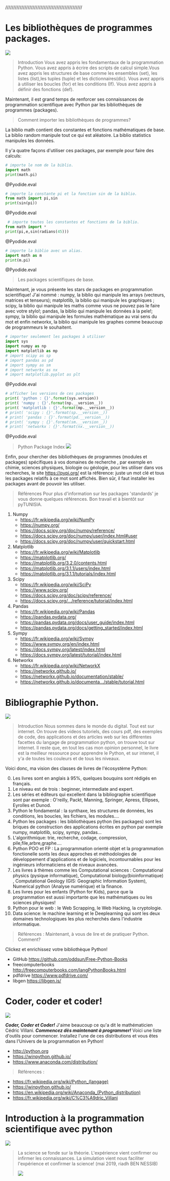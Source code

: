 <!--

author:   riadh BEN NESSIB
email:    riadhbennessib@gmail.com
version:  0.1.0
language: fr
logo:     logo.jpg
comment:  pyTUNISIA: Programmation Scientifique avec python..
script:   https://pyodide-cdn2.iodide.io/v0.15.0/full/pyodide.js
@onload
window.languagePluginUrl = 'https://pyodide-cdn2.iodide.io/v0.15.0/full/'
window.pyodide_ready = false;
window.pyodide_modules = new Set()
window.py_packages = ["matplotlib", "numpy"]
window.loadModules = function() {
  languagePluginLoader.then(() => {
    console.log("pyodide is ready")
    if (window.py_packages) {

      for( let i = 0; i < window.py_packages.length; i++ ) {
        window.pyodide_modules.add(window.py_packages[i])
      }

      pyodide.loadPackage(window.py_packages).then(() => {
        console.log("all packages loaded")
        window.pyodide_ready = true;
      });
    }
    else {
      window.pyodide_ready = true;
    }
  })
}

window.loadModules()

@end


@Pyodide.eval: @Pyodide.eval_(@uid)

@Pyodide.eval_
<script>

function initPlot() {
try {

pyodide.runPython(`
import io, base64

try:
  img_str_
except NameError:
  img_str_ = {}

def plot(fig, id="plot-@0"):
  buf = io.BytesIO()
  fig.savefig(buf, format='png')
  buf.seek(0)
  img_str_[id] = "data:image/png;base64," + base64.b64encode(buf.read()).decode('UTF-8')
`)
} catch (e) {}
}

function copyPlot() {
  if ( pyodide.globals.img_str_["plot-@0"] ) {
    document.getElementById("plot-@0").src = pyodide.globals.img_str_["plot-@0"]
    document.getElementById("plot-@0").parentElement.style = ""
  }
}

////////////////////////////////////////////////////

function runPython() {
  if (window.pyodide_ready) {
    pyodide.globals.print = (...e) => { e = e.slice(0,-1); console.log(...e) };
    setTimeout(() => {
      try {
        initPlot()

        let fin = pyodide.runPython(`@input`)
        if (fin) {
          console.log(fin)
        }
        copyPlot()
        send.lia("LIA: stop")
      } catch(e) {
        //window.py_packages = ["matplotlib"]
        let module = e.message.match(/ModuleNotFoundError: No module named '([^']+)/g)
        if (! module) {
          console.error(e)
          //let msg = e.message.match(/File "<unknown>", line (\d+)\n.*\n.*\n.*/g)
          //window.console.log(msg[0])
          send.lia("LIA: stop")
        }
        else if (module.length != 0) {
          module = module[0].split("'")[1]
          if (window.pyodide_modules.has(module)) {
            console.error(e)
            send.lia("LIA: stop")
          } else {
            console.debug("downloading module =>", module)
            window.py_packages = [ module ]
            window.pyodide_ready = false
            window.loadModules()
            runPython()
          }
        }
        else {
          console.error(e)

          send.lia("LIA: stop")
        }
      }
    }, 100)
  } else {
    setTimeout(runPython, 234)
  }
}

runPython()

"LIA: wait";
</script>

<div id="pyplotdiv" style="display:none"><img id="plot-@0" /></div>

<script>
try {
if ( pyodide.globals.img_str_["plot-@0"] )
  document.getElementById("plot-@0").src = pyodide.globals.img_str_["plot-@0"]
  document.getElementById("plot-@0").parentElement.style = ""
} catch(e) {}

</script>

@end

-->
////////////////////////////////////////////////

# Les bibliothèques de programmes packages.

![](https://liamd.informatik.tu-freiberg.de/uploads/upload_7270c149872f8dd01154948eabf96d1b.jpg)<!--
style = "width: 400px;
        Height:300px;
        display: flex;
        align-items: center;
        justify-content: center;
        border: 5px solid;
         // filter: grayscale(100%);"
-->

> Introduction
Vous avez appris les fondamentaux de la programmation Python. Vous avez appris à écrire des scripts de calcul simple.Vous avez appris les structures de base comme les ensembles (set), les listes (list),les tuples (tuple) et les dictionnaires(dic). Vous avez appris à utiliser les boucles (for) et les conditions (If). Vous avez appris à définir des fonctions (def).

Maintenant, il est grand temps de renforcer ses connaissances de programmation scientifique avec Python par les bibliothèques de programmes (packages).

> Comment importer les bibliothèques de programmes?

La biblio math contient des constantes et fonctions mathématiques de base. La biblio random manipule tout ce qui est aléatoire. La biblio statistics manipules les données.

Il y'a quatre façons d'utiliser ces packages, par exemple pour faire des calculs:

```python
# importe le nom de la biblio.
import math       
print(math.pi)

```
@Pyodide.eval

```python
# importe la constante pi et la fonction sin de la biblio.
from math import pi,sin 
print(sin(pi))

```
@Pyodide.eval

```python
 # importe toutes les constantes et fonctions de la biblio.
from math import * 
print(pi,e,sin(radians(45))) 

```
@Pyodide.eval

```python
# importe la biblio avec un alias.
import math as m    
print(m.pi)

```
@Pyodide.eval

> Les packages scientifiques de base.

Maintenant, je vous présente les stars de packages en programmation scientifique! J'ai nommé : numpy, la biblio qui manipule les arrays (vecteurs, matrices et tenseurs); matplotlib, la biblio qui manipule les graphiques ; scipy, la biblio qui manipule les maths comme vous ne pouvez pas le faire avec votre stylo!; pandas, la biblio qui manipule les données à la pele!; sympy, la biblio qui manipule les formules mathématique au vrai sens du mot et enfin networkx, la biblio qui manipule les graphes comme beaucoup de programmeurs le souhaitent.

```python
# importer seulement les packages à utiliser
import sys
import numpy as np
import matplotlib as mp
# import scipy as sp
# import pandas as pd
# import sympy as sm
# import networkx as nx
# import matplotlib.pyplot as plt

```
@Pyodide.eval

```python
# afficher les versions de ces packages
print( 'python : {}'.format(sys.version))
print( 'numpy : {}'.format(np.__version__))
print( 'matplotlib : {}'.format(mp.__version__))
# print( 'scipy : {}'.format(sp.__version__))
# print( 'pandas : {}'.format(pd.__version__))
# print( 'sympy : {}'.format(sm.__version__))
# print( 'networkx : {}'.format(nx.__version__))

```
@Pyodide.eval

> Python Package Index
> ![](https://liamd.informatik.tu-freiberg.de/uploads/upload_ad095dcba120d73da158e79b11242028.PNG)<!--
style = "width: 400px;
        Height:200px;
        display: flex;
        align-items: center;
        justify-content: center;
        border: 5px solid;
         // filter: grayscale(100%);"
-->

Enfin, pour chercher des bibliothèques de programmes (modules et packages) spécifiques à vos domaines de recherche , par exemple en chimie, sciences physiques, biologie ou géologie, pour les utiliser dans vos recherches, le site https://pypi.org/ est la référence: juste un mot clé et tous les packages relatifs à ce mot sont affichés. Bien sûr, il faut installer les packages avant de pouvoir les utiliser.

> Références
Pour plus d'information sur les packages 'standards' je vous donne quelques références.
Bon travail et à bientôt sur pyTUNISIA.


1.  Numpy
    * https://fr.wikipedia.org/wiki/NumPy
    * https://numpy.org/
    * https://docs.scipy.org/doc/numpy/reference/
    * https://docs.scipy.org/doc/numpy/user/index.html#user
    * https://docs.scipy.org/doc/numpy/user/quickstart.html
2.  Matplotlib
    * https://fr.wikipedia.org/wiki/Matplotlib
    * https://matplotlib.org/
    * https://matplotlib.org/3.2.0/contents.html
    * https://matplotlib.org/3.1.1/users/index.html
    * https://matplotlib.org/3.1.1/tutorials/index.html
3.  Scipy
    * https://fr.wikipedia.org/wiki/SciPy
    * https://www.scipy.org/
    * https://docs.scipy.org/doc/scipy/reference/
    * https://docs.scipy.org/.../reference/tutorial/index.html
4.  Pandas
    * https://fr.wikipedia.org/wiki/Pandas
    * https://pandas.pydata.org/
    * https://pandas.pydata.org/docs/user_guide/index.html
    * https://pandas.pydata.org/docs/getting_started/index.html
5.  Sympy
    * https://fr.wikipedia.org/wiki/Sympy
    * https://www.sympy.org/en/index.html
    * https://docs.sympy.org/latest/index.html
    * https://docs.sympy.org/latest/tutorial/index.html
6.  Networkx
    * https://fr.wikipedia.org/wiki/NetworkX
    * https://networkx.github.io/
    * https://networkx.github.io/documentation/stable/
    * https://networkx.github.io/documenta.../stable/tutorial.html

# Bibliographie Python.

![](https://liamd.informatik.tu-freiberg.de/uploads/upload_9dcec43053e8940051c914cf1857938c.PNG)<!--
style = "width: 500px;
        Height:250px;
        display: flex;
        align-items: center;
        justify-content: center;
        border: 5px solid;
         // filter: grayscale(100%);"
-->

> Introduction
Nous sommes dans le monde du digital. Tout est sur internet. On trouve des videos tutoriels, des cours pdf, des exemples de code, des applications et des articles web sur les différentes facettes du langage de programmation python, on trouve tout  sur internet. Il reste que, en tout les cas mon opinion personnel,  le livre est  la meilleur ressource pour apprendre le Python, et sur intenet, il y'a de toutes les couleurs et de tous les niveaux. 

Voici donc, ma vision des classes de livres de l'écosystème Python:

0. Les livres sont en anglais à 95%, quelques bouquins sont rédigés en français.
1. Le niveau est de trois : beginner, intermediate and expert.
2. Les séries et éditeurs qui excellent dans la bibliographie scientifique sont par exemple : O'reilly, Packt, Manning, Springer, Apress, Ellipses, Eyrolles et Dunod.
3. Python le fondamental : la synthaxe, les structures de données, les conditions, les boucles, les fichiers, les modules....
4. Python les packages   : les bibliothèques python (les packages) sont les briques de construction des applications écrites en python par exemple  numpy, matplotlib, scipy, sympy, pandas...
5. L'algorithmique: trie, recherche, codage, compression, pile,file,arbre,graphe....
6. Python POO et FP : La programmation orienté objet et la programmation fonctionelle sonts les deux approches et méthodologies de développement d'applications et de logiciels, incontournables pour les ingénieurs informaticiens  et de niveaux avancées.
7. Les livres à thèmes comme les Computational sciences : Computational physics (pysique informatique), Computational biology(bioinformatique) , Computational Geology (GIS: Geographic Information System), Numerical python (Analyse numérique) et la finance.
8. Les livres pour les enfants (Python for Kids), parce que la programmation est aussi importante que les mathématiques ou les sciences physiques!
9. Python pour le web : le Web Scrapping, le Web Hacking, la cryptologie.
10. Data science: le machine learning et le Deeplearning qui sont les deux domaines technologiques les plus recherchés dans l'industrie informatique.
> Références :
Maintenant, à vous de lire et de pratiquer Python.
Comment? 

Clickez et enrichissez votre bibliothèque Python!

* GitHub https://github.com/oddsun/Free-Python-Books
* freecomputerbooks http://freecomputerbooks.com/langPythonBooks.html
* pdfdrive https://www.pdfdrive.com/
* libgen https://libgen.is/

# Coder, coder et coder!



![](https://liamd.informatik.tu-freiberg.de/uploads/upload_bcf21854be48d56cfdfbc770662ace94.png)<!--
style = "width: 500px;
        Height:400px;
        display: flex;
        align-items: center;
        justify-content: center;
        border: 5px solid;
         // filter: grayscale(100%);"
-->

__*Coder, Coder et Coder!*__
J'aime beaucoup ce qu'a dit le mathématicien Cédric Villani. __*Commencez dès maintenant à programmer!*__  Voici une liste d'outils pour commencer. 
Installez l'une de ces distributions et vous êtes dans l'Univers de la programmation en Python!

* http://python.org
* https://winpython.github.io/
* https://www.anaconda.com/distribution/
> Références :
* https://fr.wikipedia.org/wiki/Python_(langage)
* https://winpython.github.io/
* https://en.wikipedia.org/wiki/Anaconda_(Python_distribution)
* https://fr.wikipedia.org/wiki/C%C3%A9dric_Villani
# Introduction à la programmation scientifique avec python

![](https://liamd.informatik.tu-freiberg.de/uploads/upload_577628d3be1f7867c1b88fbd8e04c43f.png)<!--
style = "width: 500px;
        Height:400px;
        display: flex;
        align-items: center;
        justify-content: center;
        border: 5px solid;
         // filter: grayscale(100%);"
-->


> La science se fonde sur la théorie. L'expérience vient confirmer ou infirmer les connaissances. La simulation vient nous faciliter l'expérience et confirmer la science! (mai 2019, riadh BEN NESSIB)
> 
> ![](https://liamd.informatik.tu-freiberg.de/uploads/upload_8db05d66696b27c33a9a58cc46de706c.png)
<!--
style="display: flex;
    margin-left: auto;
    margin-right: auto;"
-->




















